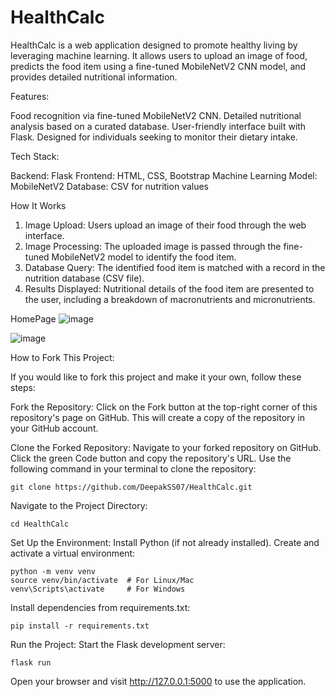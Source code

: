 # HealthCalc
HealthCalc is a web application designed to promote healthy living by leveraging machine learning. It allows users to upload an image of food, predicts the food item using a fine-tuned MobileNetV2 CNN model, and provides detailed nutritional information.

Features:

Food recognition via fine-tuned MobileNetV2 CNN.
Detailed nutritional analysis based on a curated database.
User-friendly interface built with Flask.
Designed for individuals seeking to monitor their dietary intake.

Tech Stack:

Backend: Flask
Frontend: HTML, CSS, Bootstrap
Machine Learning Model: MobileNetV2
Database: CSV for nutrition values

How It Works

1) Image Upload: Users upload an image of their food through the web interface.
2) Image Processing: The uploaded image is passed through the fine-tuned MobileNetV2 model to identify the food item.
3) Database Query: The identified food item is matched with a record in the nutrition database (CSV file).
4) Results Displayed: Nutritional details of the food item are presented to the user, including a breakdown of macronutrients and micronutrients.

HomePage
![image](https://github.com/user-attachments/assets/d987f304-931d-4d23-a45d-69a7c52450c1)

![image](https://github.com/user-attachments/assets/433619fc-96a6-4af9-b20f-dbe0881a9f35)


How to Fork This Project:

If you would like to fork this project and make it your own, follow these steps:

Fork the Repository:
Click on the Fork button at the top-right corner of this repository's page on GitHub.
This will create a copy of the repository in your GitHub account.

Clone the Forked Repository:
Navigate to your forked repository on GitHub.
Click the green Code button and copy the repository's URL.
Use the following command in your terminal to clone the repository:

    git clone https://github.com/DeepakSS07/HealthCalc.git

Navigate to the Project Directory:

    cd HealthCalc

Set Up the Environment:
Install Python (if not already installed).
Create and activate a virtual environment:

    python -m venv venv
    source venv/bin/activate  # For Linux/Mac
    venv\Scripts\activate     # For Windows

Install dependencies from requirements.txt:

    pip install -r requirements.txt

Run the Project:
Start the Flask development server:

    flask run

Open your browser and visit http://127.0.0.1:5000 to use the application.

